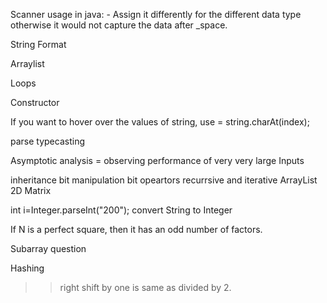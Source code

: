 Scanner usage in java:
    - Assign it differently for the different data type otherwise it would not capture the data after _space.
  
 String Format
 
 Arraylist 
 
 Loops
 
 Constructor 
 
 If you want to hover over the values of string, use  = string.charAt(index);
 
 parse 
 typecasting
  
Asymptotic analysis = observing performance of very very large Inputs 

inheritance 
bit manipulation
bit opeartors
recurrsive and iterative 
ArrayList 2D Matrix 

int i=Integer.parseInt("200");   convert String to Integer

 If N is a perfect square, then it has an odd number of factors.
 
 Subarray question

 Hashing

>> right shift by one is same as divided by 2.

